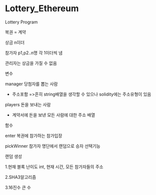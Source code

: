 # Lottery_Ethereum
Lottery Program

복권 = 계약

상금 n이더

참가자 p1,p2..n명 각 1이더씩 냄

관리자는 상금을 가질 수 없음


변수

manager  당첨자를 뽑는 사람

* 주소포함 =>흔히 string배열을 생각할 수 있으나 solidity에는 주소유형이 있음

players  돈을 보내는 사람

* 계약서에 돈을 보낸 모든 사람에 대한 주소 배열


함수

enter       복권에 참가하는 참가입장

pickWinner  참가자 명단에서 랜덤으로 승자 선택기능
   
   
랜덤 생성



1.현재 블록 난이도 int,
현재 시간,
모든 참가자들의 주소


2.SHA3알고리즘


3.16진수 큰 수
